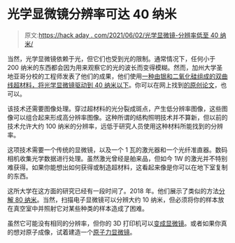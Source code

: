 # 光学显微镜分辨率可达 40 纳米

> 原文:[https://hack aday . com/2021/06/02/光学显微镜-分辨率低至 40 纳米/](https://hackaday.com/2021/06/02/optical-microscope-resolves-down-to-40-nanometers/)

当然，光学显微镜依赖于光，但它们也受到光的限制。通常情况下，任何小于 200 纳米的东西都会因为用来观察它的光的波长而变得模糊。然而，加州大学圣地亚哥分校的工程师发表了他们的成果，他们使用[一种由银和二氧化硅组成的双曲线超材料，将光学显微镜驱动到 40 纳米以下](https://phys.org/news/2021-06-light-shrinking-material-ordinary-microscope-super.html)。你可以在网上找到[的原创论文](https://www.nature.com/articles/s41467-021-21835-8.pdf)，也可以。

该技术还需要图像处理。穿过超材料的光分裂成斑点，产生低分辨率图像，这些图像可以组合起来形成高分辨率图像。这种所谓的结构照明技术并不算新，但以前的技术允许大约 100 纳米的分辨率，远低于研究人员使用这种材料所能找到的分辨率。

这项技术需要一个传统的显微镜，以及一个 1 瓦的激光器和一个光纤准直器。数码相机收集光学数据进行处理。虽然激光曾经是舶来品，但如今 1W 的激光并不特别难获得。如果你能想出如何获得或制造超材料，这看起来像是你可以在地下室复制的东西。

这所大学在这方面的研究已经有一段时间了。2018 年。他们展示了类似的方法[分解 80 纳米](https://escholarship.org/uc/item/81w0w64w)。当然，扫描电子显微镜可以分辨大约 10 纳米，但必须将你的样本放在真空室中并照射它对某些种类的样本造成了困难。

虽然它可能没有相同的分辨率，但你的 3D 打印机可以[变成显微镜](https://hackaday.com/2021/02/26/modified-3d-printer-makes-a-great-microscope-too/)。或者如果你真的想对原子成像，试着建造一个[原子力显微镜](https://hackaday.com/2014/04/29/a-diy-atomic-force-microscope/)。